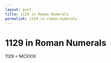 ```yaml
---
layout: post
title: 1129 in Roman Numerals
permalink: 1129-in-roman-numerals
---
```


# 1129 in Roman Numerals

1129 = MCXXIX

